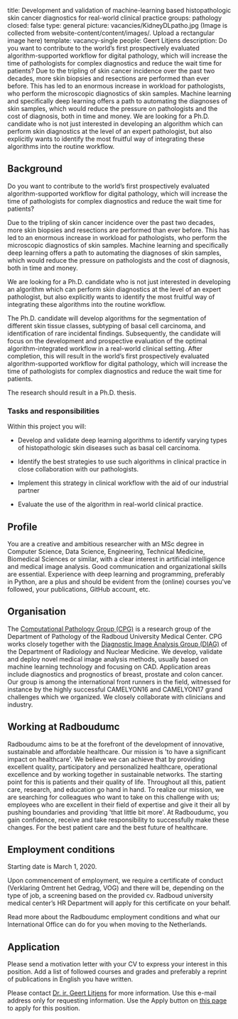 title: Development and validation of machine-learning based histopathologic skin cancer diagnostics for real-world clinical practice
groups: pathology
closed: false
type: general
picture: vacancies/KidneyDLpatho.jpg (Image is collected from website-content/content/images/. Upload a rectangular image here)
template: vacancy-single
people: Geert Litjens
description: Do you want to contribute to the world’s first prospectively evaluated algorithm-supported workflow for digital pathology, which will increase the time of pathologists for complex diagnostics and reduce the wait time for patients? Due to the tripling of skin cancer incidence over the past two decades, more skin biopsies and resections are performed than ever before. This has led to an enormous increase in workload for pathologists, who perform the microscopic diagnostics of skin samples. Machine learning and specifically deep learning offers a path to automating the diagnoses of skin samples, which would reduce the pressure on pathologists and the cost of diagnosis, both in time and money. We are looking for a Ph.D. candidate who is not just interested in developing an algorithm which can perform skin diagnostics at the level of an expert pathologist, but also explicitly wants to identify the most fruitful way of integrating these algorithms into the routine workflow.

## Background
Do you want to contribute to the world’s first prospectively evaluated algorithm-supported workflow for digital pathology, which will increase the time of pathologists for complex diagnostics and reduce the wait time for patients? 

Due to the tripling of skin cancer incidence over the past two decades, more skin biopsies and resections are performed than ever before. This has led to an enormous increase in workload for pathologists, who perform the microscopic diagnostics of skin samples. Machine learning and specifically deep learning offers a path to automating the diagnoses of skin samples, which would reduce the pressure on pathologists and the cost of diagnosis, both in time and money. 

We are looking for a Ph.D. candidate who is not just interested in developing an algorithm which can perform skin diagnostics at the level of an expert pathologist, but also explicitly wants to identify the most fruitful way of integrating these algorithms into the routine workflow.

The Ph.D. candidate will develop algorithms for the segmentation of different skin tissue classes, subtyping of basal cell carcinoma, and identification of rare incidental findings. Subsequently, the candidate will focus on the development and prospective evaluation of the optimal algorithm-integrated workflow in a real-world clinical setting. After completion, this will result in the world’s first prospectively evaluated algorithm-supported workflow for digital pathology, which will increase the time of pathologists for complex diagnostics and reduce the wait time for patients.

The research should result in a Ph.D. thesis.


### Tasks and responsibilities
Within this project you will:

- Develop and validate deep learning algorithms to identify varying types of histopathologic skin diseases such as basal cell carcinoma.

- Identify the best strategies to use such algorithms in clinical practice in close collaboration with our pathologists.

- Implement this strategy in clinical workflow with the aid of our industrial partner

- Evaluate the use of the algorithm in real-world clinical practice.

## Profile
You are a creative and ambitious researcher with an MSc degree in Computer Science, Data Science, Engineering, Technical Medicine, Biomedical Sciences or similar, with a clear interest in artificial intelligence and medical image analysis. Good communication and organizational skills are essential. Experience with deep learning and programming, preferably in Python, are a plus and should be evident from the (online) courses you've followed, your publications, GitHub account, etc.

## Organisation
The [Computational Pathology Group (CPG)](http://www.computationalpathology.eu ) is a research group of the Department of Pathology of the Radboud University Medical Center.  CPG works closely together with the [Diagnostic Image Analysis Group (DIAG)](http://www.diagnijmegen.nl) of the Department of Radiology and Nuclear Medicine. We develop, validate and deploy novel medical image analysis methods, usually based on machine learning technology and focusing on CAD. Application areas include diagnostics and prognostics of breast, prostate and colon cancer. Our group is among the international front runners in the field, witnessed for instance by the highly successful CAMELYON16 and CAMELYON17 grand challenges which we organized. We closely collaborate with clinicians and industry.

## Working at Radboudumc
Radboudumc aims to be at the forefront of the development of innovative, sustainable and affordable healthcare. Our mission is 'to have a significant impact on healthcare'. We believe we can achieve that by providing excellent quality, participatory and personalized healthcare, operational excellence and by working together in sustainable networks. The starting point for this is patients and their quality of life. Throughout all this, patient care, research, and education go hand in hand.
To realize our mission, we are searching for colleagues who want to take on this challenge with us; employees who are excellent in their field of expertise and give it their all by pushing boundaries and providing 'that little bit more'. At Radboudumc, you gain confidence, receive and take responsibility to successfully make these changes. For the best patient care and the best future of healthcare.

## Employment conditions
Starting date is March 1, 2020.

Upon commencement of employment, we require a certificate of conduct (Verklaring Omtrent het Gedrag, VOG) and there will be, depending on the type of job, a screening based on the provided cv. Radboud university medical center’s HR Department will apply for this certificate on your behalf.

Read more about the Radboudumc employment conditions and what our International Office can do for you when moving to the Netherlands.

## Application
Please send a motivation letter with your CV to express your interest in this position. Add a list of followed courses and grades and preferably a reprint of publications in English you have written. 

Please contact [Dr. ir. Geert Litjens](mailto:geert.litjens@radboudumc.nl) for more information. Use this e-mail address only for requesting information. Use the Apply button on [this page](https://www.radboudumc.nl/en/vacancies/76181-phd-candidate-for-development-and-validation-of-machine-learning-based-histopathological-skin-) to apply for this position.
